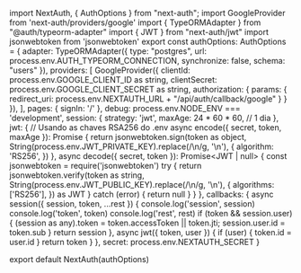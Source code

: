 import NextAuth, { AuthOptions } from "next-auth";
import GoogleProvider from 'next-auth/providers/google'
import { TypeORMAdapter } from "@auth/typeorm-adapter"
import { JWT } from "next-auth/jwt"
import jsonwebtoken from 'jsonwebtoken'
export const authOptions: AuthOptions = {
  adapter: TypeORMAdapter({
    type: "postgres",
    url: process.env.AUTH_TYPEORM_CONNECTION,
    synchronize: false,
    schema: "users"
  }),
  providers: [
    GoogleProvider({
      clientId: process.env.GOOGLE_CLIENT_ID as string,
      clientSecret: process.env.GOOGLE_CLIENT_SECRET as string,
      authorization: {
        params: {
          redirect_uri: process.env.NEXTAUTH_URL + "/api/auth/callback/google"
        }
      }
    }),
  ],
  pages: {
    signIn: '/'
  },
  debug: process.env.NODE_ENV === 'development',
  session: {
    strategy: 'jwt',
    maxAge: 24 * 60 * 60, // 1 dia
  },
  jwt: {
    // Usando as chaves RSA256 do .env
    async encode({ secret, token, maxAge }): Promise<string> {
      return jsonwebtoken.sign(token as object, String(process.env.JWT_PRIVATE_KEY).replace(/\\n/g, '\n'), {
        algorithm: 'RS256',
      })
    },
    async decode({ secret, token }): Promise<JWT | null> {
      const jsonwebtoken = require('jsonwebtoken')
      try {
        return jsonwebtoken.verify(token as string, String(process.env.JWT_PUBLIC_KEY).replace(/\\n/g, '\n'), {
          algorithms: ['RS256'],
        }) as JWT
      } catch (error) {
        return null
      }
    }
  },
  callbacks: {
    async session({ session, token, ...rest }) {
      console.log('session', session)
      console.log('token', token)
      console.log('rest', rest) 
      if (token && session.user) {
        (session as any).token = token.accessToken || token.jti;
        session.user.id = token.sub
      }
      return session
    },
    async jwt({ token, user }) {
      if (user) {
        token.id = user.id
      }
      return token
    }
  },
  secret: process.env.NEXTAUTH_SECRET
}

export default NextAuth(authOptions)